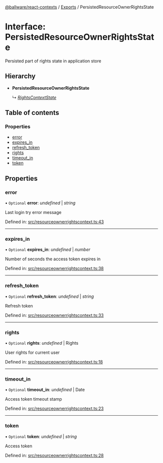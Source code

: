 [@ballware/react-contexts](../README.md) / [Exports](../modules.md) / PersistedResourceOwnerRightsState

# Interface: PersistedResourceOwnerRightsState

Persisted part of rights state in application store

## Hierarchy

* **PersistedResourceOwnerRightsState**

  ↳ [*RightsContextState*](rightscontextstate.md)

## Table of contents

### Properties

- [error](persistedresourceownerrightsstate.md#error)
- [expires\_in](persistedresourceownerrightsstate.md#expires_in)
- [refresh\_token](persistedresourceownerrightsstate.md#refresh_token)
- [rights](persistedresourceownerrightsstate.md#rights)
- [timeout\_in](persistedresourceownerrightsstate.md#timeout_in)
- [token](persistedresourceownerrightsstate.md#token)

## Properties

### error

• `Optional` **error**: *undefined* \| *string*

Last login try error message

Defined in: [src/resourceownerrightscontext.ts:43](https://github.com/frankball/ballware-react-contexts/blob/db6431c/src/resourceownerrightscontext.ts#L43)

___

### expires\_in

• `Optional` **expires\_in**: *undefined* \| *number*

Number of seconds the access token expires in

Defined in: [src/resourceownerrightscontext.ts:38](https://github.com/frankball/ballware-react-contexts/blob/db6431c/src/resourceownerrightscontext.ts#L38)

___

### refresh\_token

• `Optional` **refresh\_token**: *undefined* \| *string*

Refresh token

Defined in: [src/resourceownerrightscontext.ts:33](https://github.com/frankball/ballware-react-contexts/blob/db6431c/src/resourceownerrightscontext.ts#L33)

___

### rights

• `Optional` **rights**: *undefined* \| Rights

User rights for current user

Defined in: [src/resourceownerrightscontext.ts:18](https://github.com/frankball/ballware-react-contexts/blob/db6431c/src/resourceownerrightscontext.ts#L18)

___

### timeout\_in

• `Optional` **timeout\_in**: *undefined* \| Date

Access token timeout stamp

Defined in: [src/resourceownerrightscontext.ts:23](https://github.com/frankball/ballware-react-contexts/blob/db6431c/src/resourceownerrightscontext.ts#L23)

___

### token

• `Optional` **token**: *undefined* \| *string*

Access token

Defined in: [src/resourceownerrightscontext.ts:28](https://github.com/frankball/ballware-react-contexts/blob/db6431c/src/resourceownerrightscontext.ts#L28)
